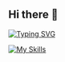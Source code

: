## Hi there 👋

<!--
**lalala-h/lalala-h** is a ✨ _special_ ✨ repository because its `README.md` (this file) appears on your GitHub profile.

Here are some ideas to get you started:

- 🔭 I’m currently working on ...
- 🌱 I’m currently learning ...
- 👯 I’m looking to collaborate on ...
- 🤔 I’m looking for help with ...
- 💬 Ask me about ...
- 📫 How to reach me: ...
- 😄 Pronouns: ...
- ⚡ Fun fact: ...
-->
<a href="https://git.io/typing-svg"><img src="https://readme-typing-svg.herokuapp.com?font=Fira+Code&pause=1000&random=false&width=435&lines=console.log(%22Hava+a+nice+day%22)" alt="Typing SVG" /></a>

[![My Skills](https://skillicons.dev/icons?i=ts,go,rust,kubernetes,docker,apple,nodejs,react,nextjs,c,cpp,nestjs,prisma,redis,vscode)](https://skillicons.dev)
